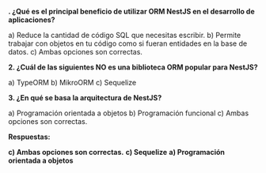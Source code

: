 **. ¿Qué es el principal beneficio de utilizar ORM NestJS en el desarrollo de aplicaciones?**

a) Reduce la cantidad de código SQL que necesitas escribir.
b) Permite trabajar con objetos en tu código como si fueran entidades en la base de datos.
c) Ambas opciones son correctas.

**2. ¿Cuál de las siguientes NO es una biblioteca ORM popular para NestJS?**

a) TypeORM 
b) MikroORM 
c) Sequelize

**3. ¿En qué se basa la arquitectura de NestJS?**

a) Programación orientada a objetos
b) Programación funcional 
c) Ambas opciones son correctas.


**Respuestas:**

 **c) Ambas opciones son correctas.**
 **c) Sequelize**
 **a) Programación orientada a objetos**
